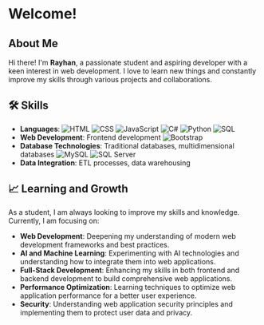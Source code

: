 # Welcome!

## About Me
Hi there! I'm **Rayhan**, a passionate student and aspiring developer with a keen interest in web development. I love to learn new things and constantly improve my skills through various projects and collaborations.

## 🛠️ Skills
- **Languages**: ![HTML](https://img.shields.io/badge/HTML-5-orange) ![CSS](https://img.shields.io/badge/CSS-3-blue) ![JavaScript](https://img.shields.io/badge/JavaScript-ES6-yellow) ![C#](https://img.shields.io/badge/C%23-8-green) ![Python](https://img.shields.io/badge/Python-3.8-blue) ![SQL](https://img.shields.io/badge/SQL-Relational-red)
- **Web Development**: Frontend development ![Bootstrap](https://img.shields.io/badge/Bootstrap-5-purple)
- **Database Technologies**: Traditional databases, multidimensional databases ![MySQL](https://img.shields.io/badge/MySQL-5.7-blue) ![SQL Server](https://img.shields.io/badge/SQL%20Server-2019-red)
- **Data Integration**: ETL processes, data warehousing

## 📈 Learning and Growth
As a student, I am always looking to improve my skills and knowledge. Currently, I am focusing on:

- **Web Development**: Deepening my understanding of modern web development frameworks and best practices.
- **AI and Machine Learning**: Experimenting with AI technologies and understanding how to integrate them into web applications.
- **Full-Stack Development**: Enhancing my skills in both frontend and backend development to build comprehensive web applications.
- **Performance Optimization**: Learning techniques to optimize web application performance for a better user experience.
- **Security**: Understanding web application security principles and implementing them to protect user data and privacy.
